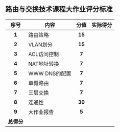 ## **路由与交换技术课程大作业评分标准**

|  **序号**  | **内容**      | **分值** | **实际得分** |
| :--------: | ------------- | :------: | ------------ |
|   **1**    | 路由策略      |  **15**  |              |
|   **2**    | VLAN划分      |  **15**  |              |
|   **3**    | ACL访问控制   |  **7**   |              |
|   **4**    | NAT地址转换   |  **7**   |              |
|   **5**    | WWW DNS的配置 |  **7**   |              |
|   **6**    | 单臂路由      |  **7**   |              |
|   **7**    | 三层交换      |  **7**   |              |
|   **8**    | 连通性        |  **30**  |              |
|   **9**    | 大作业报告    |  **5**   |              |
| **总得分** |               |          |              |